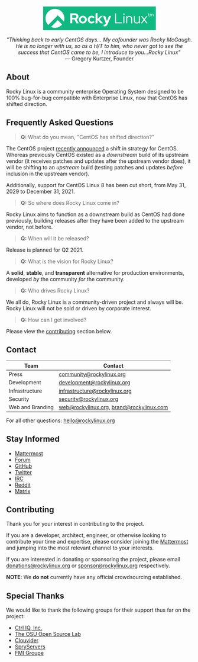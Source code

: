 <p align="center">
<a href="https://rockylinux.org/">
<img src="https://raw.githubusercontent.com/rocky-linux/branding/main/logo/out/logo-padded-bg_primary-white_white-64x.png" alt="Rocky Linux Logo">
</a>
</p>

<p align="center">
<i>"Thinking back to early CentOS days... My cofounder was Rocky McGaugh. He is no longer with us, so as a H/T to him, who never got to see the success that CentOS came to be, I introduce to you...Rocky Linux"</i><br>
— Gregory Kurtzer, Founder
</p>

## About

Rocky Linux is a community enterprise Operating System designed to be 100% bug-for-bug compatible with Enterprise Linux, now that CentOS has shifted direction.

## Frequently Asked Questions

> **Q:** What do you mean, "CentOS has shifted direction?"

The CentOS project [recently announced](https://blog.centos.org/2020/12/future-is-centos-stream/) a shift in strategy for CentOS. Whereas previously CentOS existed as a *downstream* build of its upstream vendor (it receives patches and updates after the upstream vendor does), it will be shifting to an *upstream* build (testing patches and updates *before* inclusion in the upstream vendor).

Additionally, support for CentOS Linux 8 has been cut short, from May 31, 2029 to December 31, 2021.

> **Q:** So where does Rocky Linux come in?

Rocky Linux aims to function as a downstream build as CentOS had done previously, building releases after they have been added to the upstream vendor, not before.

> **Q:** When will it be released?

Release is planned for Q2 2021.

> **Q:** What is the vision for Rocky Linux?

A **solid**, **stable**, and **transparent** alternative for production environments, developed *by* the community *for* the community.

> **Q:** Who drives Rocky Linux?

We all do, Rocky Linux is a community-driven project and always will be. Rocky Linux will not be sold or driven by corporate interest.

> **Q:** How can I get involved?

Please view the [contributing](#contributing) section below.

## Contact

| Team                          | Contact                                   |
|-------------------------------|-------------------------------------------|
| Press                         | community@rockylinux.org                   |
| Development                   | development@rockylinux.org                |
| Infrastructure                | infrastructure@rockylinux.org             |
| Security                      | security@rockylinux.org                   |
| Web and Branding              | web@rockylinux.org, brand@rockylinux.com  |


For all other questions: hello@rockylinux.org

## Stay Informed

* [Mattermost](https://chat.rockylinux.org)
* [Forum](https://forums.rockylinux.org/)
* [GitHub](https://github.com/rocky-linux/)
* [Twitter](https://twitter.com/rocky_linux)
* [IRC](https://webchat.freenode.net/?channels=rockylinux)
* [Reddit](https://www.reddit.com/r/RockyLinux)
* [Matrix](https://matrix.to/#/+rockylinux:matrix.org)

## Contributing

Thank you for your interest in contributing to the project.

If you are a developer, architect, engineer, or otherwise looking to contribute your time and expertise, please consider joining the [Mattermost](https://chat.rockylinux.org) and jumping into the most relevant channel to your interests.

If you are interested in donating or sponsoring the project, please email donations@rockylinux.org or sponsor@rockylinux.org respectively.

**NOTE**: We **do not** currently have any official crowdsourcing established.

## Special Thanks

We would like to thank the following groups for their support thus far on the project:
* [Ctrl IQ, Inc.](https://www.ctrliq.com)
* [The OSU Open Source Lab](https://osuosl.org/)
* [Clouvider](https://www.clouvider.co.uk/)
* [SpryServers](https://www.spryservers.net/)
* [FMI Groupe](https://www.fmi.fr/)
